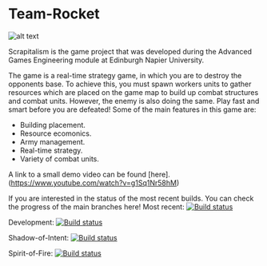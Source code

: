 # Team-Rocket

![alt text](https://github.com/conzo096/Team-Rocket/blob/master/AGEproject/res/textures/UI/SplashScreenUniLogo.png)

Scrapitalism is the game project that was developed during the Advanced Games Engineering module at Edinburgh Napier University. 

The game is a real-time strategy game, in which you are to destroy the opponents base. To achieve this, you must spawn workers units to gather resources which are placed on the game map to build up combat structures and combat units. However, the enemy is also doing the same. Play fast and smart before you are defeated! 
Some of the main features in this game are:

* Building placement.
* Resource ecomonics. 
* Army management. 
* Real-time strategy. 
* Variety of combat units. 

A link to a small demo video can be found [here].(https://www.youtube.com/watch?v=g1Sq1Nr58hM)



If you are interested in the status of the most recent builds. You can check the progress of the main branches here!
Most recent: [![Build status](https://ci.appveyor.com/api/projects/status/4qq6xm4gckyo6am3?svg=true)](https://ci.appveyor.com/project/conzo096/team-rocket)

Development: [![Build status](https://ci.appveyor.com/api/projects/status/4qq6xm4gckyo6am3/branch/Development?svg=true)](https://ci.appveyor.com/project/conzo096/team-rocket/branch/Development)

Shadow-of-Intent: [![Build status](https://ci.appveyor.com/api/projects/status/4qq6xm4gckyo6am3/branch/Development?svg=true)](https://ci.appveyor.com/project/conzo096/team-rocket/branch/Shadow-of-Intent)

Spirit-of-Fire: [![Build status](https://ci.appveyor.com/api/projects/status/4qq6xm4gckyo6am3/branch/Development?svg=true)](https://ci.appveyor.com/project/conzo096/team-rocket/branch/Spirit-of-Fire)



